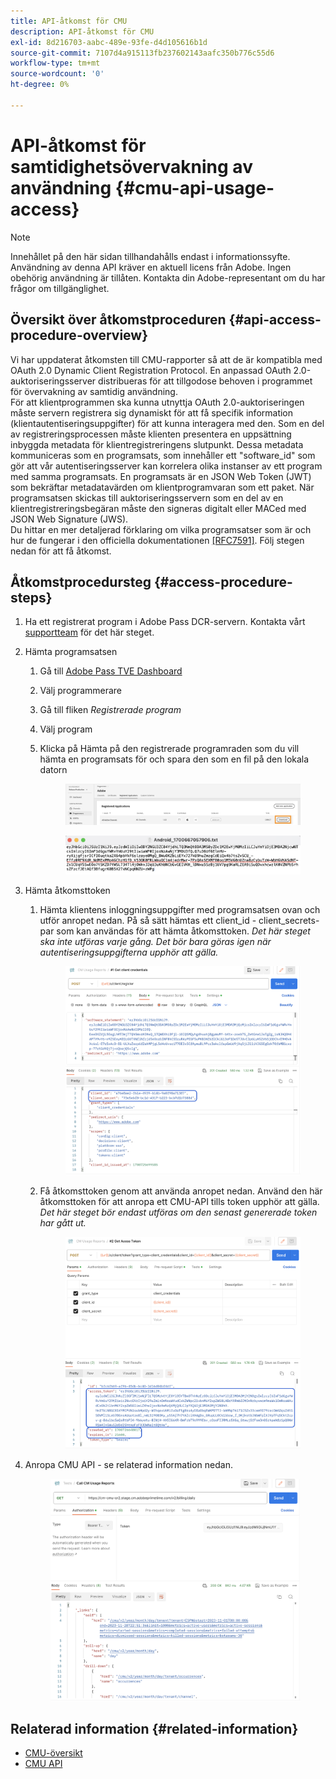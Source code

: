 ```yaml
---
title: API-åtkomst för CMU
description: API-åtkomst för CMU
exl-id: 8d216703-aabc-489e-93fe-d4d105616b1d
source-git-commit: 7107d4a915113fb237602143aafc350b776c55d6
workflow-type: tm+mt
source-wordcount: '0'
ht-degree: 0%

---
```


# API-åtkomst för samtidighetsövervakning av användning {#cmu-api-usage-access}

>[!NOTE]
>
>Innehållet på den här sidan tillhandahålls endast i informationssyfte. Användning av denna API kräver en aktuell licens från Adobe. Ingen obehörig användning är tillåten. Kontakta din Adobe-representant om du har frågor om tillgänglighet.

## Översikt över åtkomstproceduren {#api-access-procedure-overview}

Vi har uppdaterat åtkomsten till CMU-rapporter så att de är kompatibla med OAuth 2.0 Dynamic Client Registration Protocol. En anpassad OAuth 2.0-auktoriseringsserver distribueras för att tillgodose behoven i programmet för övervakning av samtidig användning. \
För att klientprogrammen ska kunna utnyttja OAuth 2.0-auktoriseringen måste servern registrera sig dynamiskt för att få specifik information (klientautentiseringsuppgifter) för att kunna interagera med den. Som en del av registreringsprocessen måste klienten presentera en uppsättning inbyggda metadata för klientregistreringens slutpunkt.
Dessa metadata kommuniceras som en programsats, som innehåller ett &quot;software_id&quot; som gör att vår autentiseringsserver kan korrelera olika instanser av ett program med samma programsats.
En programsats är en JSON Web Token (JWT) som bekräftar metadatavärden om klientprogramvaran som ett paket. När programsatsen skickas till auktoriseringsservern som en del av en klientregistreringsbegäran måste den signeras digitalt eller MACed med JSON Web Signature (JWS). \
Du hittar en mer detaljerad förklaring om vilka programsatser som är och hur de fungerar i den officiella dokumentationen <a href="https://datatracker.ietf.org/doc/html/rfc7591" target="_blank">[RFC7591]</a>.
Följ stegen nedan för att få åtkomst.

## Åtkomstprocedursteg {#access-procedure-steps}

1. Ha ett registrerat program i Adobe Pass DCR-servern. Kontakta vårt [supportteam](mailto:tve-support@adobe.com) för det här steget.

2. Hämta programsatsen
   1. Gå till [Adobe Pass TVE Dashboard](https://experience.adobe.com/#/pass/authentication)
   2. Välj programmerare
   3. Gå till fliken *Registrerade program*
   4. Välj program
   5. Klicka på Hämta på den registrerade programraden som du vill hämta en programsats för och spara den som en fil på den lokala datorn
      <figure>
          <img src="assets/programmer-download-software-statement-button.png"
               alt="Ladda ned programsats">
      </figure>

      <figure>
          <img src="assets/software_statement_2.png"
               alt="Exempel på programsats">
      </figure>

3. Hämta åtkomsttoken
   1. Hämta klientens inloggningsuppgifter med programsatsen ovan och utför anropet nedan. På så sätt hämtas ett client_id - client_secrets-par som kan användas för att hämta åtkomsttoken.
      *Det här steget ska inte utföras varje gång. Det bör bara göras igen när autentiseringsuppgifterna upphör att gälla.*
      <figure>
          <img src="assets/dcr_request_1_get_client_credentials.png"
               alt="Hämta klientautentiseringsuppgifter">
       </figure>

   2. Få åtkomsttoken genom att använda anropet nedan. Använd den här åtkomsttoken för att anropa ett CMU-API tills token upphör att gälla.
      *Det här steget bör endast utföras om den senast genererade token har gått ut.*
      <figure>
          <img src="assets/dcr_get_access_token_call.png"
               alt="Hämta åtkomsttoken">
       </figure>

4. Anropa CMU API - se relaterad information nedan.
   <figure>
          <img src="assets/call_cmu_reports_sample.png"
               alt="Anropa CMU API">
       </figure>

## Relaterad information {#related-information}

* [CMU-översikt](/help/concurrency-monitoring/cm-usage-reports.md)
* [CMU API](/help/concurrency-monitoring/cmu-api.md)
